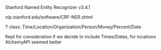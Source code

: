 Stanford Named Entity Recognizer v3.4.1

nlp.stanford.edu/software/CRF-NER.shtml

7 class: Time/Location/Organization/Person/Money/Percent/Date

Kept for consideration if we decide to include Times/Dates, for locations AlchemyAPI seemed better